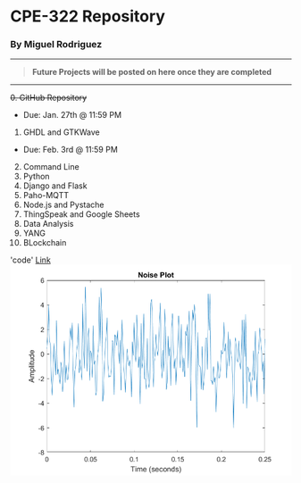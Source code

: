 # CPE-322 Repository
### By Miguel Rodriguez 
---
> **Future Projects will be posted on here once they are completed**
---
  ~~0. GitHub Repository~~
- Due: Jan. 27th @ 11:59 PM
1. GHDL and GTKWave
- Due: Feb. 3rd @ 11:59 PM
2. Command Line
3. Python
4. Django and Flask
5. Paho-MQTT
6. Node.js and Pystache
7. ThingSpeak and Google Sheets
8. Data Analysis
9. YANG
10. BLockchain

'code'
[Link](https://github.com/Mig-298/CPE-322/edit/main/README.md)
![alt text](noise_plot.png)

